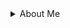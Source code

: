 <details> 
    <summary> About Me </summary>
    
    1. I love reading.
    2. I love sports
    3. I am currently learning:
        1. Python
        2. Git and Github
        3. Machine learning
</details>        

